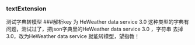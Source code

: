### textExtension
测试字典转模型
###解析key 为 HeWeather data service 3.0 这种类型的字典有问题，测试过了，把json字典里的HeWeather data service 3.0 ，字符串 去掉 3.0，改为HeWeather data service 就能转模型，望指教！
